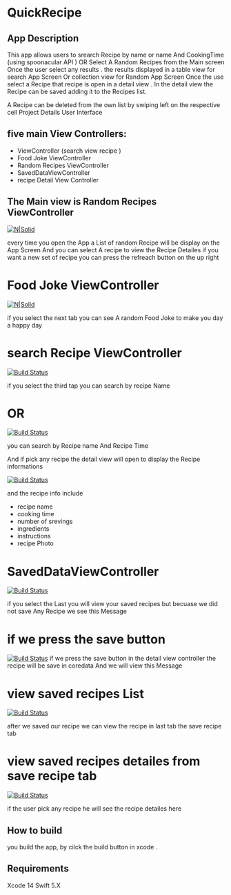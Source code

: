 # QuickRecipe

## App Description

This app allows users to srearch Recipe by name or name And CookingTime (using spoonacular API ) 
OR Select A Random Recipes from the Main screen 
Once the user select any results . the results displayed in a table view for search App Screen Or collection view for Random App Screen 
Once the use select a Recipe that recipe is  open in a detail view . 
In the detail view the Recipe can be saved adding it to the Recipes list.

A Recipe can be deleted from the own list by swiping left on the respective cell
Project Details User Interface

## five main View Controllers:

 - ViewController (search view recipe )
- Food Joke ViewController
- Random Recipes ViewController
- SavedDataViewController
-  recipe Detail View Controller

## The Main view is Random Recipes ViewController


[![N|Solid](https://i.ibb.co/GQC0H9s/Screen-Shot-2023-02-21-at-3-43-43-PM.png)](https://nodesource.com/products/nsolid)

every time you open the App a List of random Recipe will be display on the App Screen
And you can select A recipe to view the Recipe Detailes 
if you want a new set of recipe you can press the refreach button on the up right 

# Food Joke ViewController
[![N|Solid](https://i.ibb.co/HKPstdV/Screen-Shot-2023-02-21-at-3-45-10-PM.png)](https://nodesource.com/products/nsolid)

if  you select the next tab you can see A random Food Joke to make you day a happy day 

# search Recipe ViewController
[![Build Status](https://i.ibb.co/FxPY0bF/Screen-Shot-2023-02-21-at-3-45-36-PM.png)](https://travis-ci.org/joemccann/dillinger)

if you select the third tap you can search by recipe Name 
# OR

[![Build Status](https://i.ibb.co/k4Q6Mmf/Screen-Shot-2023-02-21-at-3-46-02-PM.png)](https://travis-ci.org/joemccann/dillinger)

you can search by Recipe name And Recipe Time 

And if pick any recipe the detail view will open to display the Recipe informations 

[![Build Status](https://i.ibb.co/XVg6jJV/Screen-Shot-2023-02-21-at-3-46-24-PM.png)](https://travis-ci.org/joemccann/dillinger)

and the recipe info include 
 - recipe name
- cooking time 
- number of srevings
- ingredients
-  instructions 
-  recipe Photo

# SavedDataViewController

[![Build Status](https://i.ibb.co/1QP9GT0/Screen-Shot-2023-02-21-at-3-48-04-PM.png)](https://travis-ci.org/joemccann/dillinger)

if you select the Last you will view your saved recipes 
but becuase we did not save Any Recipe we see this Message 


# if we press the save button 

[![Build Status](https://i.ibb.co/1n7nkyb/Screen-Shot-2023-02-21-at-3-50-37-PM.png)](https://travis-ci.org/joemccann/dillinger)
if we press the save button in the detail view controller the recipe will be save in coredata And we will view this Message 

# view saved recipes List

[![Build Status](https://i.ibb.co/frXnN59/Screen-Shot-2023-02-21-at-3-50-54-PM.png)](https://travis-ci.org/joemccann/dillinger)

after we saved our recipe we can view the recipe in last tab 
the save recipe tab

# view saved recipes detailes from save recipe tab

[![Build Status](https://i.ibb.co/3W3ns2T/Screen-Shot-2023-02-21-at-3-51-07-PM.png)](https://travis-ci.org/joemccann/dillinger)

if the user pick any recipe he will see the recipe detailes here 

## How to build
you build the  app, 
by cilck the build button in xcode .

## Requirements
Xcode 14
Swift 5.X

